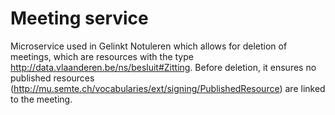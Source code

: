 # Meeting service

Microservice used in Gelinkt Notuleren which allows for deletion of meetings, which are resources with the type
http://data.vlaanderen.be/ns/besluit#Zitting. Before deletion, it ensures no published resources (http://mu.semte.ch/vocabularies/ext/signing/PublishedResource) are linked to the meeting.
